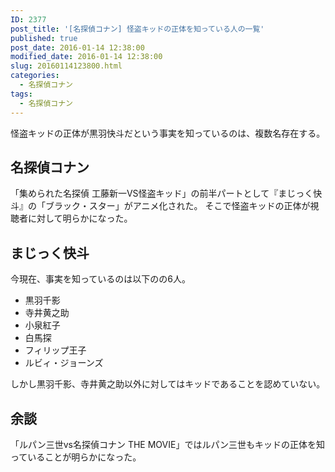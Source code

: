 ```yaml
---
ID: 2377
post_title: '[名探偵コナン] 怪盗キッドの正体を知っている人の一覧'
published: true
post_date: 2016-01-14 12:38:00
modified_date: 2016-01-14 12:38:00
slug: 20160114123800.html
categories:
  - 名探偵コナン
tags:
  - 名探偵コナン
---
```

怪盗キッドの正体が黒羽快斗だという事実を知っているのは、複数名存在する。
<!--more-->
<h2>名探偵コナン</h2>
「集められた名探偵 工藤新一VS怪盗キッド」の前半パートとして『まじっく快斗』の「ブラック・スター」がアニメ化された。
そこで怪盗キッドの正体が視聴者に対して明らかになった。

<h2>まじっく快斗</h2>
今現在、事実を知っているのは以下のの6人。

<ul>
	<li>黒羽千影</li>
	<li>寺井黄之助</li>
	<li>小泉紅子</li>
	<li>白馬探</li>
	<li>フィリップ王子</li>
	<li>ルビィ・ジョーンズ</li>
</ul>

しかし黒羽千影、寺井黄之助以外に対してはキッドであることを認めていない。

<h2>余談</h2>
「ルパン三世vs名探偵コナン THE MOVIE」ではルパン三世もキッドの正体を知っていることが明らかになった。
